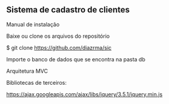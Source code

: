 ## Sistema de cadastro de clientes

Manual de instalação 

Baixe ou clone os arquivos do repositório

$ git clone https://github.com/diazrma/sic

Importe o banco de dados que se encontra na pasta db


Arquitetura MVC

Bibliotecas de terceiros:

https://ajax.googleapis.com/ajax/libs/jquery/3.5.1/jquery.min.js